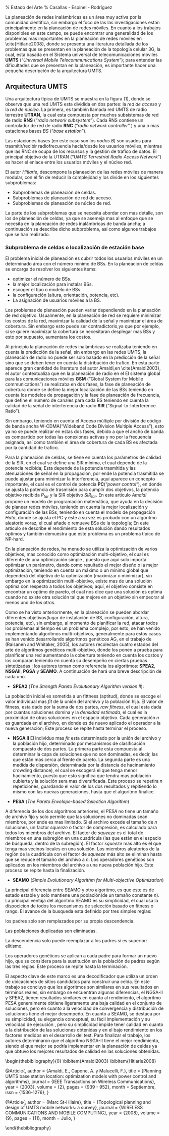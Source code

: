 % Estado del Arte
% Casallas - Espinel - Rodríguez



La planeación de redes inalámbricas es un área muy activa por la comunidad científica, sin embargo el foco de las las investigaciones  están principalmente en la planeación de redes móviles. En cuanto a los trabajos disponibles en este campo, se puede  encontrar una generalidad de los problemas mas importantes en la planeación de redes móviles en  \cite{Hitlarie2008}, donde se  presenta una literatura detallada de los problemas que se presentan  en la planeación de la topología celular 3G, la cual, esta basada en el Sistema universal de telecomunicaciones móviles **UMTS** (“*Universal Mobile Telecommunications System*”); para entender las dificultades que se presentan en la planeación, es importante  hacer una pequeña descripción de la arquitectura UMTS.


## Arquitectura UMTS


Una arquitectura típica de   UMTS se muestra en la figura (1), donde se observa que una red UMTS esta dividida en dos partes: la *red de acceso* y la *red de núcleo*. La primera, es también llamada red  UMTS  de radio terrestre **UTRAN**, la cual esta compuesta por muchos  subsistemas de red de radio **RNS** (“*radio network subsystem*”). Cada RNS contiene un controlador de red de radio **RNC** (“*radio network controller*” ) y una o mas estaciones bases *BS* (“*base estation*”).


Las estaciones bases (en este caso son los *nodos B*) son usados  para trasmitir/recibir radiofrecuencia  hacia/desde los usuarios móviles, mientras que las RNC se ocupa de los recursos y la gestión de trafico de datos. El principal objetivo de la UTRAN (“*UMTS Terrestrial Radio Access Network*”) es hacer el enlace entre los usuarios móviles y el núcleo red.

El autor *Hitlarie*, descompone la planeación de las redes móviles de manera modular, con el fin de reducir  la complejidad y los divide en los siguientes subproblemas:

* Subproblemas  de planeación de celdas.
* Subproblemas de planeación de red de acceso.
* Subproblemas de planeación de núcleo de red.

La parte de los subproblemas que se necesita abordar con mas detalle, son los de planeación  de celdas, ya que se asemeja mas al enfoque que se necesita en la planeación de redes inalámbricas de banda ancha; a continuación  se describe dicho subproblema, así como algunos trabajos que se han realizado.



### Subproblema de celdas o localización de estación base

El problema inicial de planeación es cubrir todos los usuarios móviles en un determinado
área con el número mínimo de BSs. En la planeación de celdas se encarga de resolver los siguientes items:


*  optimizar el número de BSs.
* la mejor localización para instalar BSs.
* escoger el tipo o modelo de BSs.
* la configuración (altura, orientación, potencia, etc).
* La asignación de usuarios móviles a la BS.


Los problemas de planeación pueden variar dependiendo en la planeación de red objetivo. Usualmente, en la planeación de red se requiere minimizar los costos de la red, maximizar la calidad de la señal y maximizar el área de cobertura. Sin embargo esto puede ser contradictorio,ya que por ejemplo, si se quiere maximizar la cobertura se necesitaran desplegar mas BSs y esto por supuesto, aumentara los costos.


Al principio la planeación de redes inalámbricas se realizaba teniendo en cuenta la predicción de la señal, sin embargo en las redes UMTS, la planeación de radio no puede ser solo basado en la predicción de la señal sino que se deben tener en cuenta la distribución de trafico. 
En esta parte aparece gran cantidad de literatura del autor Amaldi,en \cite{Amaldi2003}, el autor contextualiza que en la planeación de radio en el El sistema global para las comunicaciones móviles **GSM** (“Global System for Mobile communications”) se realizaba en dos fases, la fase de planeación de cobertura donde se define la mejor localización de las BSs teniendo en cuenta los modelos de propagación y la fase de planeación de frecuencia, que define el numero de canales para cada BS teniendo en cuenta la calidad de la señal de interferencia de radio **SIR** (“Signal-to-Interference Ratio”).

Sin embargo, teniendo en cuenta el Acceso múltiple por división de código de banda ancha W-CDMA(“Wideband Code Division Multiple Access”), esto ya no se puede realizar en estas dos fases, debido a que el ancho de banda es compartido por todas las conexiones activas y no por la frecuencia asignada, así como también el área de cobertura de cada BS es afectada por la cantidad de trafico. 

Para la planeación de celdas, se tiene en cuenta los parámetros de calidad de la SIR, en el cual se define una SIR mínima, el cual depende de la potencia recibida; Esta depende de la potencia trasmitida y las atenuaciones de señal en la propagación, por ende la potencia trasmitida se puede ajustar para minimizar la interferencia, aquí aparece un concepto importante, el cual es el control de potencia **PC**(“*power control*”), en donde se ajusta la potencia de trasmisión para cumplir dos objetivos, la potencia objetivo recibida $P_{tar}$ y la SIR objetivo $SIR_{tar}$. En este articulo *Amaldi* propone un modelo de programación matemática, que ayuda en la decisión de planear redes móviles, teniendo en cuenta la mejor localización y configuración de las BSs, teniendo en cuenta el modelo de propagación *Hata*, donde se ajusta el PC y  este a su vez es probado con un algoritmo aleatorio voraz, el cual añade o remueve BSs de la topología; En este artículo se describe el rendimiento de esta solución dando resultados óptimos  y también demuestra que este problema es un problema típico de NP-hard. 


En la planeación de redes, ha menudo se utiliza la optimización de varios objetivos, mas conocido como optimización multi-objetivo, el cual es diferente de una optimización simple , puesto que aquí solo importa optimizar un parámetro, dando como resultado el mejor diseño o la mejor optimización, teniendo en cuenta un máximo o un mínimo global que dependerá del objetivo de la optimización (maximizar o minimizar), sin embargo en  la optimización multi-objetivo, existe mas de una solución optima con respecto a todos los objetivos; aquí, el objetivo consiste en encontrar un optimo de pareto, el cual nos dice que una solución es optima  cuando no existe otra solución tal que mejore en un objetivo sin empeorar al menos uno de los otros.

Como se ha visto anteriormente, en la planeación se pueden abordar diferentes objetivos(lugar de instalación de BS, configuración, altura, potencia, etc), sin embargo, al momento de planificar la red, atacar todos los problemas al tiempo es un problema complejo, por esto, se han venido implementando algoritmos multi-objetivos, generalmente para estos casos se han venido desarrollando algoritmos genéticos AG, en el trabajo de (Raisanen and Whitaker, 2005), los autores recolectan  cuatro estados del arte de algoritmos genéticos multi-objetivo, donde  los ponen a prueba para planificar una red aumentando la cobertura teniendo en cuenta los costos  y los comparan teniendo en cuenta su desempeño en ciertas pruebas sintetizadas ; los autores toman como referencia los algoritmos: **SPEA2**, **NSGAII**, **PGSA** y  **SEAMO**. A continuación de hará una breve descripción de cada uno.

* **SPEA2** (*The Strength Pareto Evolutionary Algorithm version II*): 

La población inicial es sometida a un fittness (aptitud), donde se escoge el valor individual mas *fit* de la unión del archivo y la población hija. El valor  de  fitness, esta dado por la suma de dos partes, *raw fitness*, el cual esta dada por cuantas soluciones domina y la *densidad estimada*, el cual es la proximidad de otras soluciones en el espacio objetivo. Cada generación $n$ es guardada en el archivo, en donde es de nuevo aplicado el operador a la nueva generación; Este proceso se repite hasta terminar el proceso.

*  **NSGA II**
El individuo mas *fit* esta determinado por la unión del archivo y la población hijo, determinado por mecanismos de clasificación compuesto de dos partes. La primera parte esta compuesta al determinar la capa de soluciones que no son dominadas, es decir, las que están mas cerca al frente de pareto. La segunda parte es una medida de dispersión, determinada por la distancia de hacinamiento crowding distance), el cual se escogerá el que tenga menor hacinamiento, puesto que esto significa que tendra mas población cubierta y la solución sera mas diversificada. Este proceso se repetira $n$ repeticiones, guardando el valor de los dos resultados y repitiendo lo mismo con las nuevas generaciones, hasta que el algoritmo finalice.

* **PESA** (*The Pareto Envelope-based Selection Algorithm*)

A diferencia de los dos algoritmos anteriores, el *PESA* no tiene un  tamaño de archivo fijo y solo permite que las soluciones no dominadas sean miembros, por ende es mas limitado. Si el archivo excede el tamaño de $n$ soluciones, un  factor *squeeze* o factor de compresión, es calculado para todos los miembros del archivo. El factor de *squeeze* es el total de miembros en una subregión en una cuadricula (las que están en el  espacio de búsqueda, dentro de la subregión). El factor *squeeze*  mas alto es el que tenga mas vecinos locales en una solución. Los miembros aleatorios de la región de la cuadrícula con el factor de *squeeze* más alto se eliminan hasta que se reduce el tamaño del archivo a $n$. Los operadores genéticos son aplicados en los miembros del archivo a una nueva población hijo. Este proceso se repite hasta la finalización.

* **SEAMO** (*Simple Evolutionary Algorithm for Multi-objective Optimization*) 

La principal diferencia entre SEAMO y otro algoritmo, es que este es de estado estable y solo mantiene una población(de un tamaño constante $n$). La principal ventaja del algoritmo SEAMO es su simplicidad, el cual usa la dispocicion de todos los mecanismos de selección basado en fitness o rango. El avance de la busqueda esta definido por tres simples reglas:

los padres solo son remplazados por su propia descendencia.

Las poblaciones duplicadas son eliminadas.

La descendencia solo puede reemplazar a los padres si es superior: elitismo.

Los operadores genéticos se aplican a cada padre  para formar un nuevo hijo, que se considera para la sustitución en la población de padres según las tres reglas. Este proceso se repite hasta la terminación.


El aspecto clave de este marco es una decodificador que utiliza un orden de ubicaciones de sitios candidatos para construir una celda. En este trabajo se concluyo que los algoritmos son similares en sus resultados en términos reales, sin embargo se encuentran algunas diferencias, el  NGSA-II y SPEA2, tienen resultados similares en cuanto al rendimiento, el algoritmo PESA generalmente obtiene ligeramente una baja calidad en el conjunto de soluciones, pero en cuanto a la velocidad de convergencia y distribución de soluciones tiene el mejor desempeño. En cuanto a SEAMO, se destaca por su simplicidad, su elegancia conceptual, su fácil implementación y su velocidad de ejecución , pero su simplicidad impide tener calidad en cuanto a la distribución de las soluciones obtenidas y en el bajo rendimiento en los factores medidos en el desarrollo del test. Para finalizar el trabajo, los autores determinaron que el algoritmo NSGA-II tiene el mejor rendimiento, siendo el que mejor se podría implementar en la planeación de celdas ya que obtuvo los mejores resultados de calidad en las soluciones obtenidas.







\begin{thebibliography}{0}
  \bibitem{Amaldi2003}
  \bibitem{Hitlarie2008}

@Article{,
  author  = {Amaldi, E., Capone, A. y Malucelli, F.},
  title   = {Planning UMTS base station location: optimization models with power control and algorithms},
  journal = {IEEE Transactions on Wireless Communications},
  year    = {2003},
  volume  = {2},
  pages   = {939 - 952},
  month   = Septiembre,
  issn    = {1536-1276},
}

@Article{,
  author  = {Marc St-Hilaire},
  title   = {Topological planning and design of UMTS mobile networks: a survey},
  journal = {WIRELESS COMMUNICATIONS AND MOBILE COMPUTING},
  year    = {2008},
  volume  = {9},
  pages   = {11},
  month   = Julio,
}

\end{thebibliography}
